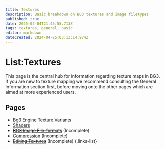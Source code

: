 ```yaml
---
title: Textures
description: Basic breakdown on BG3 textures and image filetypes
published: true
date: 2025-02-04T21:45:55.713Z
tags: textures, general, basic
editor: markdown
dateCreated: 2024-04-25T03:13:14.974Z
---
```





# List:Textures
This page is the central hub for information regarding texture maps in BG3. If you are new to texture mapping we recommend consulting the General Information section first, before moving onto the other pages which are aimed at more experienced users.

## Pages
- [Bg3 Engine Texture Variants](texture-types)
- [Shaders](/Information/Textures/Shaders)
- ~~[BG3 Image File-formats](image-formats)~~ (Incomplete)
- ~~[Compression](compression)~~ (Incomplete)
- ~~[Editing Textures](editing-textures)~~ (Incomplete)
{.links-list}